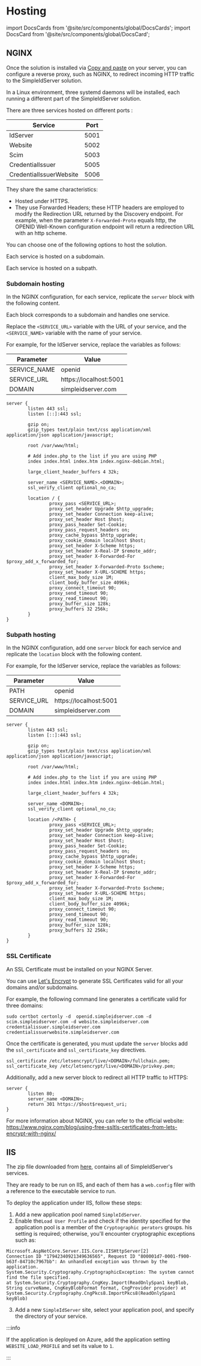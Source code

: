 # Hosting

import DocsCards from '@site/src/components/global/DocsCards';
import DocsCard from '@site/src/components/global/DocsCard';

## NGINX

Once the solution is installed via [Copy and paste](./quickstart.md#copy-and-paste) on your server, you can configure a reverse proxy, such as NGINX, to redirect incoming HTTP traffic to the SimpleIdServer solution.

In a Linux environment, three systemd daemons will be installed, each running a different part of the SimpleIdServer solution.

There are three services hosted on different ports :

| Service                 | Port |
| ----------------------- | ---- |
| IdServer                | 5001 |
| Website                 | 5002 |
| Scim                    | 5003 |
| CredentialIssuer        | 5005 |
| CredentialIssuerWebsite | 5006 |

They share the same characteristics:
* Hosted under HTTPS.
* They use Forwarded Headers; these HTTP headers are employed to modify the Redirection URL returned by the Discovery endpoint. For example, when the parameter `X-Forwarded-Proto` equals http, the OPENID Well-Known configuration endpoint will return a redirection URL with an http scheme.

You can choose one of the following options to host the solution.

<DocsCards>
    <DocsCard header="Subdomain hosting" href="#subdomain-hosting">
        <p>Each service is hosted on a subdomain.</p>
    </DocsCard>
    <DocsCard header="Subpath hosting" href="#subpath-hosting">
        <p>Each service is hosted on a subpath.</p>
    </DocsCard>
</DocsCards>

### Subdomain hosting

In the NGINX configuration, for each service, replicate the `server` block with the following content.

Each block corresponds to a subdomain and handles one service.

Replace the `<SERVICE_URL>` variable with the URL of your service, and the `<SERVICE_NAME>` variable with the name of your service.

For example, for the IdServer service, replace the variables as follows:

| Parameter    | Value                  |
| ------------ | ---------------------- |
| SERVICE_NAME | openid                 |
| SERVICE_URL  | https://localhost:5001 |
| DOMAIN       | simpleidserver.com     |

``` 
server {
        listen 443 ssl;
        listen [::]:443 ssl;

        gzip on;
        gzip_types text/plain text/css application/xml application/json application/javascript;

        root /var/www/html;

        # Add index.php to the list if you are using PHP
        index index.html index.htm index.nginx-debian.html;

        large_client_header_buffers 4 32k;

        server_name <SERVICE_NAME>.<DOMAIN>;
        ssl_verify_client optional_no_ca;

        location / {
                proxy_pass <SERVICE_URL>;
                proxy_set_header Upgrade $http_upgrade;
                proxy_set_header Connection keep-alive;
                proxy_set_header Host $host;
                proxy_pass_header Set-Cookie;
                proxy_pass_request_headers on;
                proxy_cache_bypass $http_upgrade;
                proxy_cookie_domain localhost $host;
                proxy_set_header X-Scheme https;
                proxy_set_header X-Real-IP $remote_addr;
                proxy_set_header X-Forwarded-For $proxy_add_x_forwarded_for;
                proxy_set_header X-Forwarded-Proto $scheme;
                proxy_set_header X-URL-SCHEME https;
                client_max_body_size 1M;
                client_body_buffer_size 4096k;
                proxy_connect_timeout 90;
                proxy_send_timeout 90;
                proxy_read_timeout 90;
                proxy_buffer_size 128k;
                proxy_buffers 32 256k;
        }
}
```

### Subpath hosting

In the NGINX configuration, add one `server` block for each service and replicate the `location` block with the following content.

For example, for the IdServer service, replace the variables as follows:

| Parameter    | Value                  |
| ------------ | ---------------------- |
| PATH         | openid                 |
| SERVICE_URL  | https://localhost:5001 |
| DOMAIN       | simpleidserver.com     |

``` 
server {
        listen 443 ssl;
        listen [::]:443 ssl;

        gzip on;
        gzip_types text/plain text/css application/xml application/json application/javascript;

        root /var/www/html;

        # Add index.php to the list if you are using PHP
        index index.html index.htm index.nginx-debian.html;

        large_client_header_buffers 4 32k;

        server_name <DOMAIN>;
        ssl_verify_client optional_no_ca;

        location /<PATH> {
                proxy_pass <SERVICE_URL>;
                proxy_set_header Upgrade $http_upgrade;
                proxy_set_header Connection keep-alive;
                proxy_set_header Host $host;
                proxy_pass_header Set-Cookie;
                proxy_pass_request_headers on;
                proxy_cache_bypass $http_upgrade;
                proxy_cookie_domain localhost $host;
                proxy_set_header X-Scheme https;
                proxy_set_header X-Real-IP $remote_addr;
                proxy_set_header X-Forwarded-For $proxy_add_x_forwarded_for;
                proxy_set_header X-Forwarded-Proto $scheme;
                proxy_set_header X-URL-SCHEME https;
                client_max_body_size 1M;
                client_body_buffer_size 4096k;
                proxy_connect_timeout 90;
                proxy_send_timeout 90;
                proxy_read_timeout 90;
                proxy_buffer_size 128k;
                proxy_buffers 32 256k;
        }
}
```

### SSL Certificate

An SSL Certificate must be installed on your NGINX Server.

You can use [Let's Encrypt](https://letsencrypt.org/) to generate SSL Certificates valid for all your domains and/or subdomains.

For example, the following command line generates a certificate valid for three domains:

```
sudo certbot certonly -d  openid.simpleidserver.com -d scim.simpleidserver.com -d website.simpleidserver.com credentialissuer.simpleidserver.com credentialissuerwebsite.simpleidserver.com
```

Once the certificate is generated, you must update the `server` blocks add the `ssl_certificate` and `ssl_certificate_key` directives.

```
ssl_certificate /etc/letsencrypt/live/<DOMAIN>/fullchain.pem;
ssl_certificate_key /etc/letsencrypt/live/<DOMAIN>/privkey.pem;
```

Additionally, add a new server block to redirect all HTTP traffic to HTTPS:

```
server {
        listen 80;
        server_name <DOMAIN>;
        return 301 https://$host$request_uri;
}
```

For more information about NGINX, you can refer to the official website: https://www.nginx.com/blog/using-free-ssltls-certificates-from-lets-encrypt-with-nginx/

## IIS

The zip file downloaded from [here](./quickstart.md#copy-and-paste), contains all of SimpleIdServer's services. 

They are ready to be run on IIS, and each of them has a `web.config` filer with a reference to the executable service to run.

To deploy the application under IIS, follow these steps:
1. Add a new application pool named `SimpleIdServer`.
2. Enable the`Load User Profile` and check if the identity specified for the application pool is a member of the `Cryptographic perators` groups. his setting is required; otherwise, you'll encounter cryptographic exceptions such as:

```
Microsoft.AspNetCore.Server.IIS.Core.IISHttpServer[2]
Connection ID "17942340921349636565", Request ID "800001d7-0001-f900-b63f-84710c7967bb": An unhandled exception was thrown by the application.
System.Security.Cryptography.CryptographicException: The system cannot find the file specified.
at System.Security.Cryptography.CngKey.Import(ReadOnlySpan1 keyBlob, String curveName, CngKeyBlobFormat format, CngProvider provider) at System.Security.Cryptography.CngPkcs8.ImportPkcs8(ReadOnlySpan1 keyBlob)
```

3. Add a new `SimpleIdServer` site, select your application pool, and specify the directory of your service.


:::info

If the application is deployed on Azure, add the application setting `WEBSITE_LOAD_PROFILE` and set its value to `1`.

:::